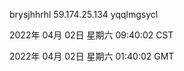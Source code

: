 brysjhhrhl 59.174.25.134 yqqlmgsycl

2022年 04月 02日 星期六 09:40:02 CST

2022年 04月 02日 星期六 01:40:02 GMT
